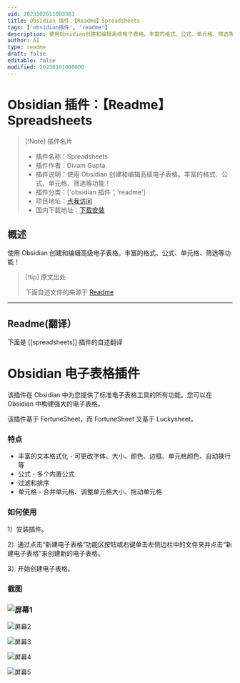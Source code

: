 ```yaml
---
uid: 2023102611083383
title: Obsidian 插件：【Readme】Spreadsheets
tags: ['obsidian插件', 'readme']
description: 使用Obsidian创建和编辑高级电子表格。丰富的格式、公式、单元格、筛选等功能！
author: AI
type: readme
draft: false
editable: false
modified: 20230101000000
---
```


# Obsidian 插件：【Readme】Spreadsheets

> [!Note] 插件名片
> - 插件名称：Spreadsheets
> - 插件作者：Divam Gupta
> - 插件说明：使用 Obsidian 创建和编辑高级电子表格。丰富的格式、公式、单元格、筛选等功能！
> - 插件分类：['obsidian 插件 ', 'readme']
> - 项目地址：[点我访问](https://github.com/divamgupta/obsidian-spreadsheets)
> - 国内下载地址：[下载安装](https://pkmer.cn/products/plugin/pluginMarket/?spreadsheets)

## 概述

使用 Obsidian 创建和编辑高级电子表格。丰富的格式、公式、单元格、筛选等功能！

> [!tip] 原文出处
>
>下面自述文件的来源于 [Readme](https://ghproxy.net/https://raw.githubusercontent.com/divamgupta/obsidian-spreadsheets/master/README.md)

---

## Readme(翻译）

下面是 [[spreadsheets]] 插件的自述翻译

# Obsidian 电子表格插件

该插件在 Obsidian 中为您提供了标准电子表格工具的所有功能。您可以在 Obsidian 中构建强大的电子表格。

该插件基于 FortuneSheet，而 FortuneSheet 又基于 Luckysheet。

### 特点

- 丰富的文本格式化 - 可更改字体、大小、颜色、边框、单元格颜色、自动换行等
- 公式 - 多个内置公式
- 过滤和排序
- 单元格 - 合并单元格、调整单元格大小、拖动单元格

### 如何使用

1）安装插件。

2）通过点击“新建电子表格”功能区按钮或右键单击左侧边栏中的文件夹并点击“新建电子表格”来创建新的电子表格。

3）开始创建电子表格。

### 截图

### ![屏幕1](assets/screen1.png)

![屏幕2](assets/screen2.png)

![屏幕3](assets/screen3.png)

![屏幕4](assets/screen4.png)

![屏幕5](assets/screen5.png)
